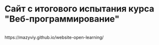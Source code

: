 <h1>Сайт с итогового испытания курса "Веб-программирование"</h1><br>
https://mazyviy.github.io/website-open-learning/
